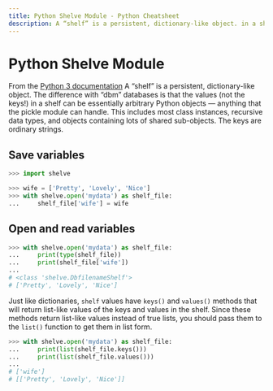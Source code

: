 ```yaml
---
title: Python Shelve Module - Python Cheatsheet
description: A “shelf” is a persistent, dictionary-like object. in a shelf can be essentially arbitrary Python objects — anything that the pickle module can handle.
---
```


<base-title :title="frontmatter.title" :description="frontmatter.description">

# Python Shelve Module

</base-title>

<base-disclaimer>
  <base-disclaimer-title>
    From the <a target="_blank" href="https://docs.python.org/3/library/shelve.html">Python 3 documentation</a>
  </base-disclaimer-title>
  <base-disclaimer-content>
   A “shelf” is a persistent, dictionary-like object. The difference with “dbm” databases is that the values (not the keys!) in a shelf can be essentially arbitrary Python objects — anything that the pickle module can handle. This includes most class instances, recursive data types, and objects containing lots of shared sub-objects. The keys are ordinary strings.
  </base-disclaimer-content>
</base-disclaimer>

## Save variables

```python
>>> import shelve

>>> wife = ['Pretty', 'Lovely', 'Nice']
>>> with shelve.open('mydata') as shelf_file:
...     shelf_file['wife'] = wife
```

## Open and read variables

```python
>>> with shelve.open('mydata') as shelf_file:
...     print(type(shelf_file))
...     print(shelf_file['wife'])
...
# <class 'shelve.DbfilenameShelf'>
# ['Pretty', 'Lovely', 'Nice']
```

Just like dictionaries, `shelf` values have `keys()` and `values()` methods that will return list-like values of the keys and values in the shelf. Since these methods return list-like values instead of true lists, you should pass them to the `list()` function to get them in list form.

```python
>>> with shelve.open('mydata') as shelf_file:
...     print(list(shelf_file.keys()))
...     print(list(shelf_file.values()))
...
# ['wife']
# [['Pretty', 'Lovely', 'Nice']]
```
